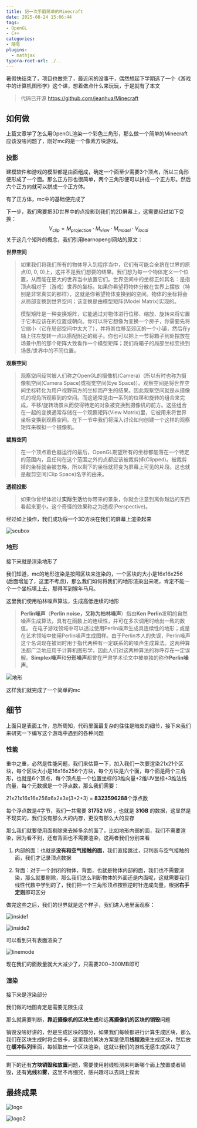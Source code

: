 ```yaml
---
title: 记一次手戳简单的Minecraft
date: 2025-08-24 15:06:44
tags:
- OpenGL
- C++
categories:
- 随笔
plugins:
  - mathjax
typora-root-url: ./..
---
```


暑假快结束了，项目也做完了，最近闲的没事干，偶然想起下学期选了一个《游戏中的计算机图形学》这个课，想着做点什么来玩玩，于是就有了本文

> 代码已开源 https://github.com/jeanhua/Minecraft

## 如何做

上篇文章学了怎么用OpenGL渲染一个彩色三角形，那么做一个简单的Minecraft应该没啥问题了，刚好mc的是一个像素方块游戏。

### 投影

建模软件和游戏的模型都是由面组成，确定一个面至少需要3个顶点，所以三角形便形成了一个面。那么正方形也很简单，两个三角形便可以拼成一个正方形。然后六个正方向就可以拼成一个正方体。

有了正方体，mc中的基础便完成了

下一步，我们需要把3D世界中的点投影到我们的2D屏幕上，这需要经过如下变换：
$$
V_{clip} = M_{projection} ⋅ M_{view} ⋅ M_{model} ⋅ V_{local}
$$
关于这几个矩阵的概念，我们引用learnopengl网站的原文：

**世界空间**

> 如果我们将我们所有的物体导入到程序当中，它们有可能会全挤在世界的原点(0, 0, 0)上，这并不是我们想要的结果。我们想为每一个物体定义一个位置，从而能在更大的世界当中放置它们。世界空间中的坐标正如其名：是指顶点相对于（游戏）世界的坐标。如果你希望将物体分散在世界上摆放（特别是非常真实的那样），这就是你希望物体变换到的空间。物体的坐标将会从局部变换到世界空间；该变换是由模型矩阵(Model Matrix)实现的。
>
> 模型矩阵是一种变换矩阵，它能通过对物体进行位移、缩放、旋转来将它置于它本应该在的位置或朝向。你可以将它想像为变换一个房子，你需要先将它缩小（它在局部空间中太大了），并将其位移至郊区的一个小镇，然后在y轴上往左旋转一点以搭配附近的房子。你也可以把上一节将箱子到处摆放在场景中用的那个矩阵大致看作一个模型矩阵；我们将箱子的局部坐标变换到场景/世界中的不同位置。

**观察空间**

> 观察空间经常被人们称之OpenGL的摄像机(Camera)（所以有时也称为摄像机空间(Camera Space)或视觉空间(Eye Space)）。观察空间是将世界空间坐标转化为用户视野前方的坐标而产生的结果。因此观察空间就是从摄像机的视角所观察到的空间。而这通常是由一系列的位移和旋转的组合来完成，平移/旋转场景从而使得特定的对象被变换到摄像机的前方。这些组合在一起的变换通常存储在一个观察矩阵(View Matrix)里，它被用来将世界坐标变换到观察空间。在下一节中我们将深入讨论如何创建一个这样的观察矩阵来模拟一个摄像机。

**裁剪空间**

> 在一个顶点着色器运行的最后，OpenGL期望所有的坐标都能落在一个特定的范围内，且任何在这个范围之外的点都应该被裁剪掉(Clipped)。被裁剪掉的坐标就会被忽略，所以剩下的坐标就将变为屏幕上可见的片段。这也就是裁剪空间(Clip Space)名字的由来。

**透视投影**

> 如果你曾经体验过**实际生活**给你带来的景象，你就会注意到离你越远的东西看起来更小。这个奇怪的效果称之为透视(Perspective)。

经过如上操作，我们成功将一个3D方块在我们的屏幕上渲染起来

![scubox](/image/手搓minecraft/scubox.png)

### 地形

接下来就是渲染地形了

我们知道，mc的地形渲染是按照区块来渲染的，一个区块的大小是16x16x256 (后面增加了，这里不考虑)，那么我们如何将我们的地形渲染出来呢，肯定不能一个一个坐标填上去，那得写到猴年马月。

这里我们使用柏林噪声算法，生成高低连续的地形

> **Perlin噪声**（**Perlin noise，又称为柏林噪声**）指由**Ken Perlin**发明的自然噪声生成算法，具有在函数上的连续性，并可在多次调用时给出一致的数值。 在电子游戏领域中可以透过使用Perlin噪声生成具连续性的地形；或是在艺术领域中使用Perlin噪声生成图样。由于Perlin本人的失误，Perlin噪声这个名词现在被同时用于指代两种有一定联系的的噪声生成算法。这两种算法都广泛地应用于计算机图形学，因此人们对这两种算法的称呼存在一定误解。**Simplex噪声**和**分形噪声**都曾在严肃学术论文中被单独的称作**Perlin噪声**。

![地形](/image/手搓minecraft/地形.png)

这样我们就完成了一个简单的mc

## 细节

上面只是表面工作，总所周知，代码里面最复杂的往往是暗处的细节，接下来我们来研究一下编写这个游戏中遇到的各种问题

### 性能

重中之重，必然是性能问题，我们来估算一下，加入我们一次要渲染21x21个区块，每个区块大小是16x16x256个方块，每个方块是六个面，每个面是两个三角形，也就是6个顶点，每个顶点是一个位置坐标的3维向量+2维UV坐标+3维法线向量，每个元数据是一个浮点数，那么我们需要：

21x21x16x16x256x6x2x3x(3+2+3) = **8323596288**个浮点数

每个浮点数是4字节，我们一共需要 **31752** MB ，也就是 **31GB** 的数据，这显然是不现实的，我们没有那么大的内存，更没有那么大的显存

那么我们就要使用面剔除来去掉多余的面了，比如地形内部的面，我们不需要渲染，因为看不到，还有背面也不需要渲染，这两者我们分别来看

1. 内部的面：也就是**没有和空气接触的面**，我们直接跳过，只判断与空气接触的面，我们才记录顶点数据

2. 背面：对于一个封闭的物体，背面，也就是物体内部的面，我们也不需要渲染，那么就要剔除，那么我们怎么判断物体的外面还是内面呢，这就需要我们线性代数中学到的了，我们把一个三角形顶点按照逆时针连成向量，根据**右手定则**即可区分

做完这些之后，我们的世界就是这个样子，我们进入地里面观察：

![inside1](/image/手搓minecraft/inside1.png)

![inside2](/image/手搓minecraft/inside2.png)

可以看到只有表面渲染了

![linemode](/image/手搓minecraft/linemode.png)

现在我们的面数量就大大减少了，只需要200~300MB即可

### 渲染

接下来是渲染部分

我们做的地图肯定是需要无限生成

那么就需要判断，**靠近摄像机的区块生成**和远**离摄像机的区块的销毁**问题

销毁没啥好讲的，但是生成区块的部分，如果我们每帧都进行计算生成区块，那么我们在区块生成时将会很卡，这里我的解决方案是使用**线程池**来生成区块，然后放在**缓冲队列**里面，每帧取出一个区块渲染，这就让我们的游戏无感生成区块了

---

剩下的还有**方块销毁和放置**问题，需要使用射线检测来判断哪个面上放置或者销毁，还有**光线**和**雾**，这里不再细究，感兴趣可以去网上探索

## 最终成果

![logo](/image/手搓minecraft/logo.png)

![logo2](/image/手搓minecraft/logo2.png)

